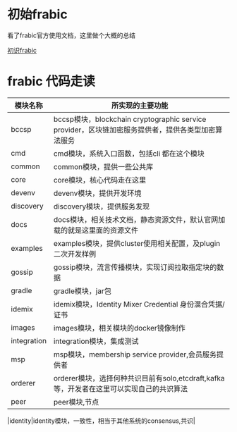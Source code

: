 # 初始frabic
看了frabic官方使用文档，这里做个大概的总结

[初识frabic](https://github.com/harrylee2015/share/blob/master/frabic/%E5%88%9D%E5%A7%8Bfrabic.md)






# frabic 代码走读

|模块名称 |所实现的主要功能|
|-|-|
|bccsp|bccsp模块，blockchain cryptographic service provider，区块链加密服务提供者，提供各类型加密算法服务|
|cmd|cmd模块，系统入口函数，包括cli 都在这个模块|
|common|common模块，提供一些公共库|
|core|core模块，核心代码走在这里|
|devenv|devenv模块，提供开发环境|
|discovery|discovery模块，提供服务发现|
|docs|docs模块，相关技术文档，静态资源文件，默认官网加载的就是这里面的资源文件|
|examples|examples模块，提供cluster使用相关配置，及plugin二次开发样例|
|gossip|gossip模块，流言传播模块，实现订阅拉取指定块的数据|
|gradle|gradle模块，jar包|
|idemix|idemix模块，Identity Mixer Credential 身份混合凭据/证书|
|images|images模块，相关模块的docker镜像制作|
|integration|integration模块，集成测试|
|msp|msp模块，membership service provider,会员服务提供者|
|orderer|orderer模块，选择何种共识目前有solo,etcdraft,kafka等，开发者在这里可以实现自己的共识算法|
|peer|peer模块,节点|
















|identity|identity模块，一致性，相当于其他系统的consensus,共识|
